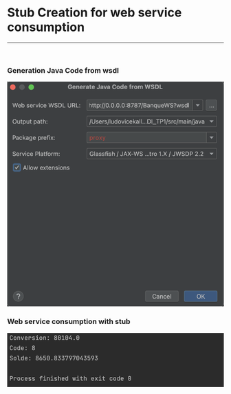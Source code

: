 <h1>Stub Creation for web service consumption</h1>
<hr/><br/>
<h3>Generation Java Code from wsdl</h3>
<img src="screenshots/code_generation_with_wsdl.png"/>
<br/>
<h3>Web service consumption with stub</h3>
<img src="screenshots/web_service_consumption.png"/>